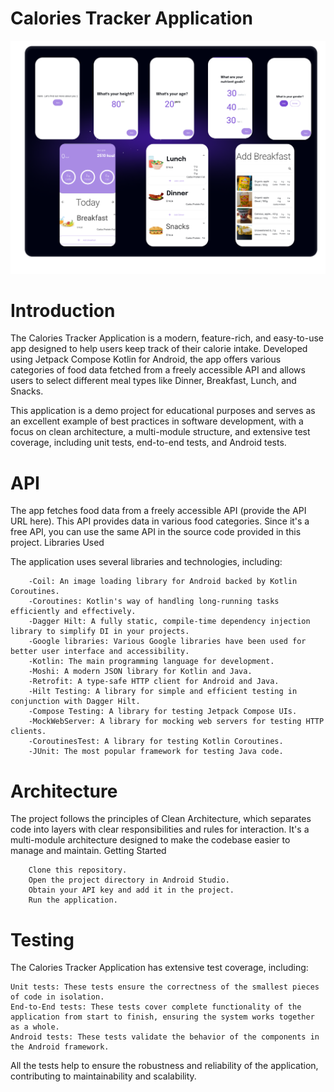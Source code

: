  # Calories Tracker Application
 ![My Image](caltracker.png)

 
# Introduction

The Calories Tracker Application is a modern, feature-rich, and easy-to-use app designed to help users keep track of their calorie intake. Developed using Jetpack Compose Kotlin for Android, the app offers various categories of food data fetched from a freely accessible API and allows users to select different meal types like Dinner, Breakfast, Lunch, and Snacks.

This application is a demo project for educational purposes and serves as an excellent example of best practices in software development, with a focus on clean architecture, a multi-module structure, and extensive test coverage, including unit tests, end-to-end tests, and Android tests.

# API

The app fetches food data from a freely accessible API (provide the API URL here). This API provides data in various food categories. Since it's a free API, you can use the same API in the source code provided in this project.
Libraries Used

The application uses several libraries and technologies, including:
```
    -Coil: An image loading library for Android backed by Kotlin Coroutines.
    -Coroutines: Kotlin's way of handling long-running tasks efficiently and effectively.
    -Dagger Hilt: A fully static, compile-time dependency injection library to simplify DI in your projects.
    -Google libraries: Various Google libraries have been used for better user interface and accessibility.
    -Kotlin: The main programming language for development.
    -Moshi: A modern JSON library for Kotlin and Java.
    -Retrofit: A type-safe HTTP client for Android and Java.
    -Hilt Testing: A library for simple and efficient testing in conjunction with Dagger Hilt.
    -Compose Testing: A library for testing Jetpack Compose UIs.
    -MockWebServer: A library for mocking web servers for testing HTTP clients.
    -CoroutinesTest: A library for testing Kotlin Coroutines.
    -JUnit: The most popular framework for testing Java code.
```
# Architecture

The project follows the principles of Clean Architecture, which separates code into layers with clear responsibilities and rules for interaction. It's a multi-module architecture designed to make the codebase easier to manage and maintain.
Getting Started
```
    Clone this repository.
    Open the project directory in Android Studio.
    Obtain your API key and add it in the project.
    Run the application.
```
   #  Testing

The Calories Tracker Application has extensive test coverage, including:

    Unit tests: These tests ensure the correctness of the smallest pieces of code in isolation.
    End-to-End tests: These tests cover complete functionality of the application from start to finish, ensuring the system works together as a whole.
    Android tests: These tests validate the behavior of the components in the Android framework.

All the tests help to ensure the robustness and reliability of the application, contributing to maintainability and scalability.
